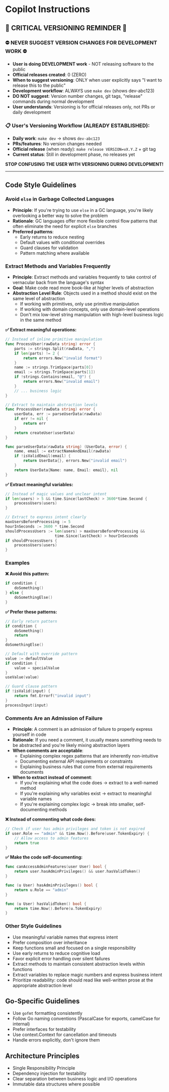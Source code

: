 # Copilot Instructions

## 🚨 CRITICAL VERSIONING REMINDER 🚨

### ⛔ NEVER SUGGEST VERSION CHANGES FOR DEVELOPMENT WORK ⛔
- **User is doing DEVELOPMENT work** - NOT releasing software to the public
- **Official releases created**: 0 (ZERO)
- **When to suggest versioning**: ONLY when user explicitly says "I want to release this to the public"
- **Development workflow**: ALWAYS use `make dev` (shows dev-abc123)
- **DO NOT suggest**: Version number changes, git tags, "release" commands during normal development
- **User understands**: Versioning is for official releases only, not PRs or daily development

### 📋 User's Versioning Workflow (ALREADY ESTABLISHED):
- **Daily work**: `make dev` → shows `dev-abc123`
- **PRs/features**: No version changes needed
- **Official release** (when ready): `make release VERSION=vX.Y.Z` + git tag
- **Current status**: Still in development phase, no releases yet

**STOP CONFUSING THE USER WITH VERSIONING DURING DEVELOPMENT!**

---

## Code Style Guidelines

### Avoid `else` in Garbage Collected Languages
- **Principle**: If you're trying to use `else` in a GC language, you're likely overlooking a better way to solve the problem
- **Rationale**: GC languages offer more flexible control flow patterns that often eliminate the need for explicit `else` branches
- **Preferred patterns**:
  - Early returns to reduce nesting
  - Default values with conditional overrides
  - Guard clauses for validation
  - Pattern matching where available

### Extract Methods and Variables Frequently
- **Principle**: Extract methods and variables frequently to take control of vernacular back from the language's syntax
- **Goal**: Make code read more book-like at higher levels of abstraction
- **Abstraction Level Rule**: Objects used in a method should exist on the same level of abstraction
  - If working with primitives, only use primitive manipulation
  - If working with domain concepts, only use domain-level operations
  - Don't mix low-level string manipulation with high-level business logic in the same method

**✅ Extract meaningful operations:**
```go
// Instead of inline primitive manipulation
func ProcessUser(rawData string) error {
    parts := strings.Split(rawData, ",")
    if len(parts) != 2 {
        return errors.New("invalid format")
    }
    name := strings.TrimSpace(parts[0])
    email := strings.TrimSpace(parts[1])
    if !strings.Contains(email, "@") {
        return errors.New("invalid email")
    }
    // ... business logic
}

// Extract to maintain abstraction levels
func ProcessUser(rawData string) error {
    userData, err := parseUserData(rawData)
    if err != nil {
        return err
    }
    return createUser(userData)
}

func parseUserData(rawData string) (UserData, error) {
    name, email := extractNameAndEmail(rawData)
    if !isValidEmail(email) {
        return UserData{}, errors.New("invalid email")
    }
    return UserData{Name: name, Email: email}, nil
}
```

**✅ Extract meaningful variables:**
```go
// Instead of magic values and unclear intent
if len(users) > 5 && time.Since(lastCheck) > 3600*time.Second {
    processUsers(users)
}

// Extract to express intent clearly
maxUsersBeforeProcessing := 5
hourInSeconds := 3600 * time.Second
shouldProcessUsers := len(users) > maxUsersBeforeProcessing &&
                      time.Since(lastCheck) > hourInSeconds
if shouldProcessUsers {
    processUsers(users)
}
```

### Examples

**❌ Avoid this pattern:**
```go
if condition {
    doSomething()
} else {
    doSomethingElse()
}
```

**✅ Prefer these patterns:**
```go
// Early return pattern
if condition {
    doSomething()
    return
}
doSomethingElse()

// Default with override pattern
value := defaultValue
if condition {
    value = specialValue
}
useValue(value)

// Guard clause pattern
if !isValid(input) {
    return fmt.Errorf("invalid input")
}
processInput(input)
```

### Comments Are an Admission of Failure
- **Principle**: A comment is an admission of failure to properly express yourself in code
- **Rationale**: If you need a comment, it usually means something needs to be abstracted and you're likely mixing abstraction layers
- **When comments are acceptable**:
  - Explaining complex regex patterns that are inherently non-intuitive
  - Documenting external API requirements or constraints
  - Explaining business rules that come from external requirements documents
- **When to extract instead of comment**:
  - If you're explaining what the code does → extract to a well-named method
  - If you're explaining why variables exist → extract to meaningful variable names
  - If you're explaining complex logic → break into smaller, self-documenting methods

**❌ Instead of commenting what code does:**
```go
// Check if user has admin privileges and token is not expired
if user.Role == "admin" && time.Now().Before(user.TokenExpiry) {
    // Allow access to admin features
    return true
}
```

**✅ Make the code self-documenting:**
```go
func canAccessAdminFeatures(user User) bool {
    return user.hasAdminPrivileges() && user.hasValidToken()
}

func (u User) hasAdminPrivileges() bool {
    return u.Role == "admin"
}

func (u User) hasValidToken() bool {
    return time.Now().Before(u.TokenExpiry)
}
```

### Other Style Guidelines
- Use meaningful variable names that express intent
- Prefer composition over inheritance
- Keep functions small and focused on a single responsibility
- Use early returns to reduce cognitive load
- Favor explicit error handling over silent failures
- Extract methods to maintain consistent abstraction levels within functions
- Extract variables to replace magic numbers and express business intent
- Prioritize readability: code should read like well-written prose at the appropriate abstraction level

## Go-Specific Guidelines
- Use `gofmt` formatting consistently
- Follow Go naming conventions (PascalCase for exports, camelCase for internal)
- Prefer interfaces for testability
- Use context.Context for cancellation and timeouts
- Handle errors explicitly, don't ignore them

## Architecture Principles
- Single Responsibility Principle
- Dependency injection for testability
- Clear separation between business logic and I/O operations
- Immutable data structures where possible
